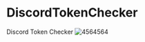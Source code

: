 # DiscordTokenChecker
Discord Token Checker
![4564564](https://user-images.githubusercontent.com/111024472/184039310-fe6fbf44-a63c-400c-b7e5-0bc42f123a4e.PNG)

